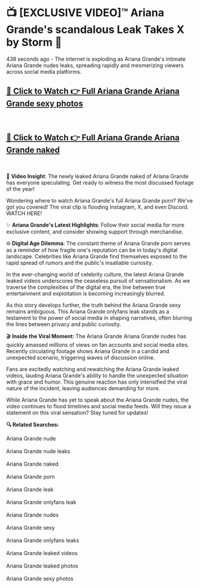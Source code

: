 # 📺 [EXCLUSIVE VIDEO]™ Ariana Grande's scandalous Leak Takes X by Storm 🚀

438 seconds ago - The internet is exploding as Ariana Grande's intimate Ariana Grande nudes leaks, spreading rapidly and mesmerizing viewers across social media platforms.

<h2><a href="https://github-6l9.pages.dev/link1">🔗 Click to Watch 👉 Full Ariana Grande Ariana Grande sexy photos</a></h2><br>
<h2><a href="https://github-6l9.pages.dev/link2">🔗 Click to Watch 👉 Full Ariana Grande Ariana Grande naked</a></h2><br>

🎥 **Video Insight**: The newly leaked Ariana Grande naked of Ariana Grande has everyone speculating. Get ready to witness the most discussed footage of the year!

Wondering where to watch Ariana Grande's full Ariana Grande porn? We've got you covered! The viral clip is flooding Instagram, X, and even Discord. WATCH HERE!

✨ **Ariana Grande's Latest Highlights**: Follow their social media for more exclusive content, and consider showing support through merchandise.

🌐 **Digital Age Dilemma**: The constant theme of Ariana Grande porn serves as a reminder of how fragile one's reputation can be in today's digital landscape. Celebrities like Ariana Grande find themselves exposed to the rapid spread of rumors and the public's insatiable curiosity.

In the ever-changing world of celebrity culture, the latest Ariana Grande leaked videos underscores the ceaseless pursuit of sensationalism. As we traverse the complexities of the digital era, the line between true entertainment and exploitation is becoming increasingly blurred.

As this story develops further, the truth behind the Ariana Grande sexy remains ambiguous. This Ariana Grande onlyfans leak stands as a testament to the power of social media in shaping narratives, often blurring the lines between privacy and public curiosity.

🎬 **Inside the Viral Moment**: The Ariana Grande Ariana Grande nudes has quickly amassed millions of views on fan accounts and social media sites. Recently circulating footage shows Ariana Grande in a candid and unexpected scenario, triggering waves of discussion online.

Fans are excitedly watching and rewatching the Ariana Grande leaked videos, lauding Ariana Grande's ability to handle the unexpected situation with grace and humor. This genuine reaction has only intensified the viral nature of the incident, leaving audiences demanding for more.

While Ariana Grande has yet to speak about the Ariana Grande nudes, the video continues to flood timelines and social media feeds. Will they issue a statement on this viral sensation? Stay tuned for updates!

<strong>🔍 Related Searches:</strong>

Ariana Grande nude
<br><br>
Ariana Grande nude leaks
<br><br>
Ariana Grande naked
<br><br>
Ariana Grande porn
<br><br>
Ariana Grande leak
<br><br>
Ariana Grande onlyfans leak
<br><br>
Ariana Grande nudes
<br><br>
Ariana Grande sexy
<br><br>
Ariana Grande onlyfans leaks
<br><br>
Ariana Grande leaked videos
<br><br>
Ariana Grande leaked photos
<br><br>
Ariana Grande sexy photos
<br><br>

